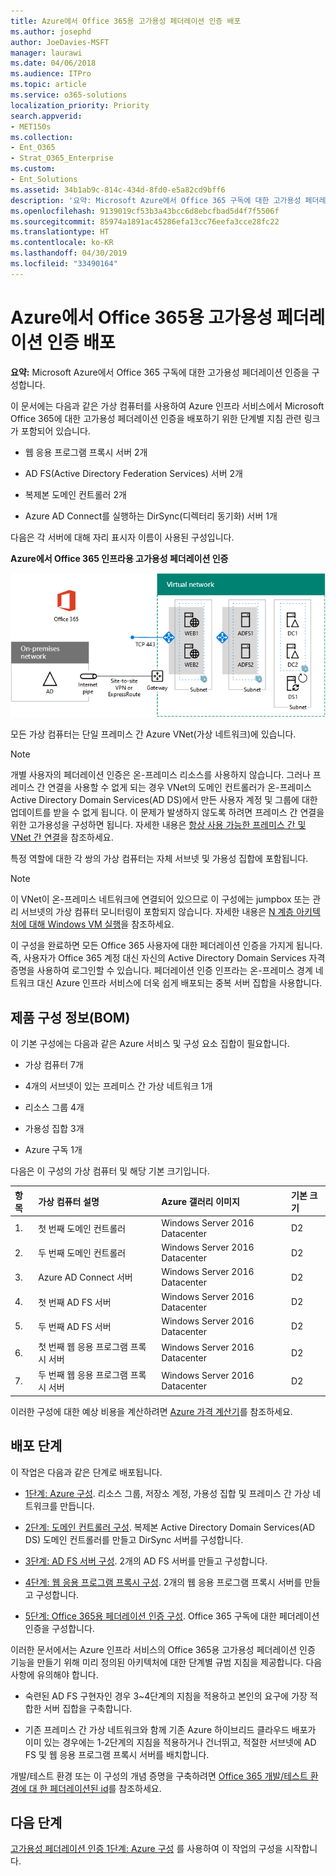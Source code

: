 ```yaml
---
title: Azure에서 Office 365용 고가용성 페더레이션 인증 배포
ms.author: josephd
author: JoeDavies-MSFT
manager: laurawi
ms.date: 04/06/2018
ms.audience: ITPro
ms.topic: article
ms.service: o365-solutions
localization_priority: Priority
search.appverid:
- MET150s
ms.collection:
- Ent_O365
- Strat_O365_Enterprise
ms.custom:
- Ent_Solutions
ms.assetid: 34b1ab9c-814c-434d-8fd0-e5a82cd9bff6
description: '요약: Microsoft Azure에서 Office 365 구독에 대한 고가용성 페더레이션 인증을 구성합니다.'
ms.openlocfilehash: 9139019cf53b3a43bcc6d8ebcfbad5d4f7f5506f
ms.sourcegitcommit: 85974a1891ac45286efa13cc76eefa3cce28fc22
ms.translationtype: HT
ms.contentlocale: ko-KR
ms.lasthandoff: 04/30/2019
ms.locfileid: "33490164"
---
```

# <a name="deploy-high-availability-federated-authentication-for-office-365-in-azure"></a>Azure에서 Office 365용 고가용성 페더레이션 인증 배포

 **요약:** Microsoft Azure에서 Office 365 구독에 대한 고가용성 페더레이션 인증을 구성합니다.
  
이 문서에는 다음과 같은 가상 컴퓨터를 사용하여 Azure 인프라 서비스에서 Microsoft Office 365에 대한 고가용성 페더레이션 인증을 배포하기 위한 단계별 지침 관련 링크가 포함되어 있습니다.
  
- 웹 응용 프로그램 프록시 서버 2개
    
- AD FS(Active Directory Federation Services) 서버 2개
    
- 복제본 도메인 컨트롤러 2개
    
- Azure AD Connect를 실행하는 DirSync(디렉터리 동기화) 서버 1개
    
다음은 각 서버에 대해 자리 표시자 이름이 사용된 구성입니다.
  
**Azure에서 Office 365 인프라용 고가용성 페더레이션 인증**

![Azure에서 고가용성 Office 365 페더레이션 인증 인프라의 최종 구성.](media/c5da470a-f2aa-489a-a050-df09b4d641df.png)
  
모든 가상 컴퓨터는 단일 프레미스 간 Azure VNet(가상 네트워크)에 있습니다. 
  
> [!NOTE]
> 개별 사용자의 페더레이션 인증은 온-프레미스 리소스를 사용하지 않습니다. 그러나 프레미스 간 연결을 사용할 수 없게 되는 경우 VNet의 도메인 컨트롤러가 온-프레미스 Active Directory Domain Services(AD DS)에서 만든 사용자 계정 및 그룹에 대한 업데이트를 받을 수 없게 됩니다. 이 문제가 발생하지 않도록 하려면 프레미스 간 연결을 위한 고가용성을 구성하면 됩니다. 자세한 내용은 [항상 사용 가능한 프레미스 간 및 VNet 간 연결](https://docs.microsoft.com/azure/vpn-gateway/vpn-gateway-highlyavailable)을 참조하세요.
  
특정 역할에 대한 각 쌍의 가상 컴퓨터는 자체 서브넷 및 가용성 집합에 포함됩니다.
  
> [!NOTE]
> 이 VNet이 온-프레미스 네트워크에 연결되어 있으므로 이 구성에는 jumpbox 또는 관리 서브넷의 가상 컴퓨터 모니터링이 포함되지 않습니다. 자세한 내용은 [N 계층 아키텍처에 대해 Windows VM 실행](https://docs.microsoft.com/azure/guidance/guidance-compute-n-tier-vm)을 참조하세요. 
  
이 구성을 완료하면 모든 Office 365 사용자에 대한 페더레이션 인증을 가지게 됩니다. 즉, 사용자가 Office 365 계정 대신 자신의 Active Directory Domain Services 자격 증명을 사용하여 로그인할 수 있습니다. 페더레이션 인증 인프라는 온-프레미스 경계 네트워크 대신 Azure 인프라 서비스에 더욱 쉽게 배포되는 중복 서버 집합을 사용합니다.
  
## <a name="bill-of-materials"></a>제품 구성 정보(BOM)

이 기본 구성에는 다음과 같은 Azure 서비스 및 구성 요소 집합이 필요합니다.
  
- 가상 컴퓨터 7개
    
- 4개의 서브넷이 있는 프레미스 간 가상 네트워크 1개
    
- 리소스 그룹 4개
    
- 가용성 집합 3개
    
- Azure 구독 1개
    
다음은 이 구성의 가상 컴퓨터 및 해당 기본 크기입니다.
  
|**항목**|**가상 컴퓨터 설명**|**Azure 갤러리 이미지**|**기본 크기**|
|:-----|:-----|:-----|:-----|
|1.  <br/> |첫 번째 도메인 컨트롤러  <br/> |Windows Server 2016 Datacenter  <br/> |D2  <br/> |
|2.  <br/> |두 번째 도메인 컨트롤러  <br/> |Windows Server 2016 Datacenter  <br/> |D2  <br/> |
|3.  <br/> |Azure AD Connect 서버  <br/> |Windows Server 2016 Datacenter  <br/> |D2  <br/> |
|4.  <br/> |첫 번째 AD FS 서버  <br/> |Windows Server 2016 Datacenter  <br/> |D2  <br/> |
|5.  <br/> |두 번째 AD FS 서버  <br/> |Windows Server 2016 Datacenter  <br/> |D2  <br/> |
|6.  <br/> |첫 번째 웹 응용 프로그램 프록시 서버  <br/> |Windows Server 2016 Datacenter  <br/> |D2  <br/> |
|7.  <br/> |두 번째 웹 응용 프로그램 프록시 서버  <br/> |Windows Server 2016 Datacenter  <br/> |D2  <br/> |
   
이러한 구성에 대한 예상 비용을 계산하려면 [Azure 가격 계산기](https://azure.microsoft.com/pricing/calculator/)를 참조하세요.
  
## <a name="phases-of-deployment"></a>배포 단계

이 작업은 다음과 같은 단계로 배포됩니다.
  
- [1단계: Azure 구성](high-availability-federated-authentication-phase-1-configure-azure.md). 리소스 그룹, 저장소 계정, 가용성 집합 및 프레미스 간 가상 네트워크를 만듭니다.
    
- [2단계: 도메인 컨트롤러 구성](high-availability-federated-authentication-phase-2-configure-domain-controllers.md). 복제본 Active Directory Domain Services(AD DS) 도메인 컨트롤러를 만들고 DirSync 서버를 구성합니다.
    
- [3단계: AD FS 서버 구성](high-availability-federated-authentication-phase-3-configure-ad-fs-servers.md). 2개의 AD FS 서버를 만들고 구성합니다.
    
- [4단계: 웹 응용 프로그램 프록시 구성](high-availability-federated-authentication-phase-4-configure-web-application-pro.md). 2개의 웹 응용 프로그램 프록시 서버를 만들고 구성합니다.
    
- [5단계: Office 365용 페더레이션 인증 구성](high-availability-federated-authentication-phase-5-configure-federated-authentic.md). Office 365 구독에 대한 페더레이션 인증을 구성합니다.
    
이러한 문서에서는 Azure 인프라 서비스의 Office 365용 고가용성 페더레이션 인증 기능을 만들기 위해 미리 정의된 아키텍처에 대한 단계별 규범 지침을 제공합니다. 다음 사항에 유의해야 합니다.
  
- 숙련된 AD FS 구현자인 경우 3~4단계의 지침을 적용하고 본인의 요구에 가장 적합한 서버 집합을 구축합니다.
    
- 기존 프레미스 간 가상 네트워크와 함께 기존 Azure 하이브리드 클라우드 배포가 이미 있는 경우에는 1-2단계의 지침을 적용하거나 건너뛰고, 적절한 서브넷에 AD FS 및 웹 응용 프로그램 프록시 서버를 배치합니다.
    
개발/테스트 환경 또는 이 구성의 개념 증명을 구축하려면 [Office 365 개발/테스트 환경에 대 한 페더레이션된 id](federated-identity-for-your-office-365-dev-test-environment.md)를 참조하세요.
  
## <a name="next-step"></a>다음 단계

[고가용성 페더레이션 인증 1단계: Azure 구성](high-availability-federated-authentication-phase-1-configure-azure.md) 를 사용하여 이 작업의 구성을 시작합니다. 
  
<!--
> [!TIP]
> For a set of files to more quickly deploy your high availability federated authentication for Office 365 in Azure, see the [Federated Authentication for Office 365 in Azure Deployment Kit](https://gallery.technet.microsoft.com/Federated-Authentication-8a9f1664). 
--> 

